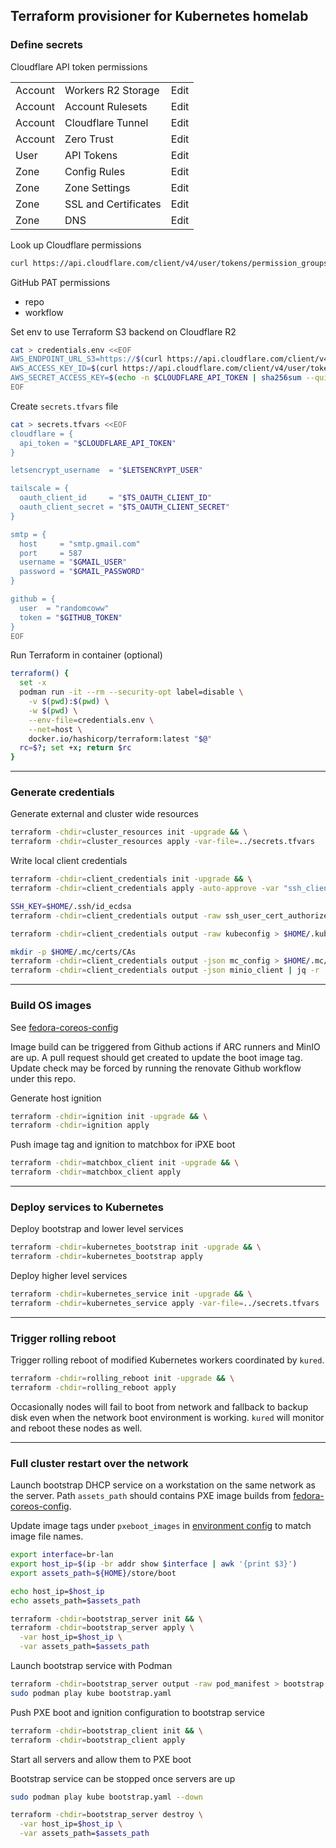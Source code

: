 ## Terraform provisioner for Kubernetes homelab

### Define secrets

Cloudflare API token permissions

| | | |
--- | --- | ---
Account | Workers R2 Storage | Edit
Account | Account Rulesets | Edit
Account | Cloudflare Tunnel | Edit
Account | Zero Trust | Edit
User | API Tokens | Edit
Zone | Config Rules | Edit
Zone | Zone Settings | Edit
Zone | SSL and Certificates | Edit
Zone | DNS | Edit

Look up Cloudflare permissions

```bash
curl https://api.cloudflare.com/client/v4/user/tokens/permission_groups --header "Authorization: Bearer $CLOUDFLARE_API_TOKEN" | jq
```

GitHub PAT permissions

* repo
* workflow

Set env to use Terraform S3 backend on Cloudflare R2

```bash
cat > credentials.env <<EOF
AWS_ENDPOINT_URL_S3=https://$(curl https://api.cloudflare.com/client/v4/accounts --header "Authorization: Bearer $CLOUDFLARE_API_TOKEN" | jq -r '.result.[0].id').r2.cloudflarestorage.com
AWS_ACCESS_KEY_ID=$(curl https://api.cloudflare.com/client/v4/user/tokens/verify --header "Authorization: Bearer $CLOUDFLARE_API_TOKEN" | jq -r '.result.id')
AWS_SECRET_ACCESS_KEY=$(echo -n $CLOUDFLARE_API_TOKEN | sha256sum --quiet)
EOF
```

Create `secrets.tfvars` file

```bash
cat > secrets.tfvars <<EOF
cloudflare = {
  api_token = "$CLOUDFLARE_API_TOKEN"
}

letsencrypt_username  = "$LETSENCRYPT_USER"

tailscale = {
  oauth_client_id     = "$TS_OAUTH_CLIENT_ID"
  oauth_client_secret = "$TS_OAUTH_CLIENT_SECRET"
}

smtp = {
  host     = "smtp.gmail.com"
  port     = 587
  username = "$GMAIL_USER"
  password = "$GMAIL_PASSWORD"
}

github = {
  user  = "randomcoww"
  token = "$GITHUB_TOKEN"
}
EOF
```

Run Terraform in container (optional)

```bash
terraform() {
  set -x
  podman run -it --rm --security-opt label=disable \
    -v $(pwd):$(pwd) \
    -w $(pwd) \
    --env-file=credentials.env \
    --net=host \
    docker.io/hashicorp/terraform:latest "$@"
  rc=$?; set +x; return $rc
}
```

---

### Generate credentials

Generate external and cluster wide resources

```bash
terraform -chdir=cluster_resources init -upgrade && \
terraform -chdir=cluster_resources apply -var-file=../secrets.tfvars
```

Write local client credentials

```bash
terraform -chdir=client_credentials init -upgrade && \
terraform -chdir=client_credentials apply -auto-approve -var "ssh_client={key_id=\"$(whoami)\",public_key_openssh=\"ssh_client_public_key=$(cat $HOME/.ssh/id_ecdsa.pub)\"}"

SSH_KEY=$HOME/.ssh/id_ecdsa
terraform -chdir=client_credentials output -raw ssh_user_cert_authorized_key > $SSH_KEY-cert.pub

terraform -chdir=client_credentials output -raw kubeconfig > $HOME/.kube/config

mkdir -p $HOME/.mc/certs/CAs
terraform -chdir=client_credentials output -json mc_config > $HOME/.mc/config.json
terraform -chdir=client_credentials output -json minio_client | jq -r '.ca_cert_pem' > $HOME/.mc/certs/CAs/ca.crt
```

---

### Build OS images

See [fedora-coreos-config](https://github.com/randomcoww/fedora-coreos-config)

Image build can be triggered from Github actions if ARC runners and MinIO are up. A pull request should get created to update the boot image tag. Update check may be forced by running the renovate Github workflow under this repo.

Generate host ignition

```bash
terraform -chdir=ignition init -upgrade && \
terraform -chdir=ignition apply
```

Push image tag and ignition to matchbox for iPXE boot

```bash
terraform -chdir=matchbox_client init -upgrade && \
terraform -chdir=matchbox_client apply
```

---

### Deploy services to Kubernetes

Deploy bootstrap and lower level services

```bash
terraform -chdir=kubernetes_bootstrap init -upgrade && \
terraform -chdir=kubernetes_bootstrap apply
```

Deploy higher level services

```bash
terraform -chdir=kubernetes_service init -upgrade && \
terraform -chdir=kubernetes_service apply -var-file=../secrets.tfvars
```

---

### Trigger rolling reboot

Trigger rolling reboot of modified Kubernetes workers coordinated by `kured`.

```bash
terraform -chdir=rolling_reboot init -upgrade && \
terraform -chdir=rolling_reboot apply
```

Occasionally nodes will fail to boot from network and fallback to backup disk even when the network boot environment is working. `kured` will monitor and reboot these nodes as well.

---

### Full cluster restart over the network

Launch bootstrap DHCP service on a workstation on the same network as the server. Path `assets_path` should contains PXE image builds from [fedora-coreos-config](https://github.com/randomcoww/fedora-coreos-config).

Update image tags under `pxeboot_images` in [environment config](https://github.com/randomcoww/homelab/blob/master/config_env.tf) to match image file names.

```bash
export interface=br-lan
export host_ip=$(ip -br addr show $interface | awk '{print $3}')
export assets_path=${HOME}/store/boot

echo host_ip=$host_ip
echo assets_path=$assets_path
```

```bash
terraform -chdir=bootstrap_server init && \
terraform -chdir=bootstrap_server apply \
  -var host_ip=$host_ip \
  -var assets_path=$assets_path
```

Launch bootstrap service with Podman

```bash
terraform -chdir=bootstrap_server output -raw pod_manifest > bootstrap.yaml
sudo podman play kube bootstrap.yaml
```

Push PXE boot and ignition configuration to bootstrap service

```bash
terraform -chdir=bootstrap_client init && \
terraform -chdir=bootstrap_client apply
```

Start all servers and allow them to PXE boot

Bootstrap service can be stopped once servers are up

```bash
sudo podman play kube bootstrap.yaml --down

terraform -chdir=bootstrap_server destroy \
  -var host_ip=$host_ip \
  -var assets_path=$assets_path
```
